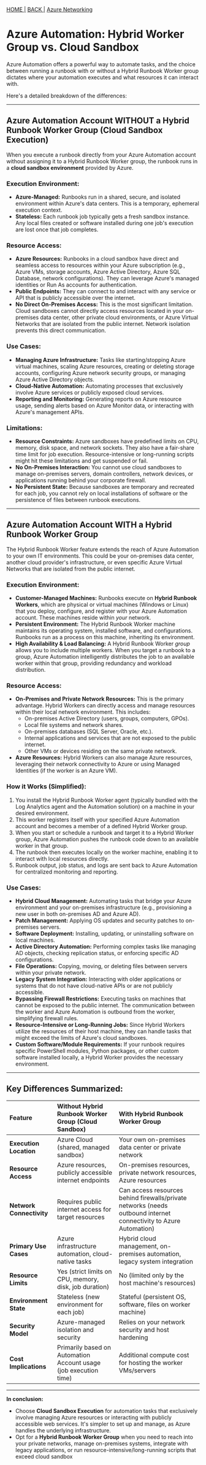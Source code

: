 [HOME |](https://rajeshsadashiva.github.io/)
[BACK |](./..)
[Azure Networking](./AzureNetworking.html)

# Azure Automation: Hybrid Worker Group vs. Cloud Sandbox

Azure Automation offers a powerful way to automate tasks, and the choice between running a runbook with or without a Hybrid Runbook Worker group dictates where your automation executes and what resources it can interact with.

Here's a detailed breakdown of the differences:

---

## Azure Automation Account WITHOUT a Hybrid Runbook Worker Group (Cloud Sandbox Execution)

When you execute a runbook directly from your Azure Automation account without assigning it to a Hybrid Runbook Worker group, the runbook runs in a **cloud sandbox environment** provided by Azure.

### Execution Environment:

* **Azure-Managed:** Runbooks run in a shared, secure, and isolated environment within Azure's data centers. This is a temporary, ephemeral execution context.
* **Stateless:** Each runbook job typically gets a fresh sandbox instance. Any local files created or software installed during one job's execution are lost once that job completes.

### Resource Access:

* **Azure Resources:** Runbooks in a cloud sandbox have direct and seamless access to resources within your Azure subscription (e.g., Azure VMs, storage accounts, Azure Active Directory, Azure SQL Database, network configurations). They can leverage Azure's managed identities or Run As accounts for authentication.
* **Public Endpoints:** They can connect to and interact with any service or API that is publicly accessible over the internet.
* **No Direct On-Premises Access:** This is the most significant limitation. Cloud sandboxes cannot directly access resources located in your on-premises data center, other private cloud environments, or Azure Virtual Networks that are isolated from the public internet. Network isolation prevents this direct communication.

### Use Cases:

* **Managing Azure Infrastructure:** Tasks like starting/stopping Azure virtual machines, scaling Azure resources, creating or deleting storage accounts, configuring Azure network security groups, or managing Azure Active Directory objects.
* **Cloud-Native Automation:** Automating processes that exclusively involve Azure services or publicly exposed cloud services.
* **Reporting and Monitoring:** Generating reports on Azure resource usage, sending alerts based on Azure Monitor data, or interacting with Azure's management APIs.

### Limitations:

* **Resource Constraints:** Azure sandboxes have predefined limits on CPU, memory, disk space, and network sockets. They also have a fair-share time limit for job execution. Resource-intensive or long-running scripts might hit these limitations and get suspended or fail.
* **No On-Premises Interaction:** You cannot use cloud sandboxes to manage on-premises servers, domain controllers, network devices, or applications running behind your corporate firewall.
* **No Persistent State:** Because sandboxes are temporary and recreated for each job, you cannot rely on local installations of software or the persistence of files between runbook executions.

---

## Azure Automation Account WITH a Hybrid Runbook Worker Group

The Hybrid Runbook Worker feature extends the reach of Azure Automation to your own IT environments. This could be your on-premises data center, another cloud provider's infrastructure, or even specific Azure Virtual Networks that are isolated from the public internet.

### Execution Environment:

* **Customer-Managed Machines:** Runbooks execute on **Hybrid Runbook Workers**, which are physical or virtual machines (Windows or Linux) that you deploy, configure, and register with your Azure Automation account. These machines reside within *your* network.
* **Persistent Environment:** The Hybrid Runbook Worker machine maintains its operating system, installed software, and configurations. Runbooks run as a process on this machine, inheriting its environment.
* **High Availability & Load Balancing:** A Hybrid Runbook Worker *group* allows you to include multiple workers. When you target a runbook to a group, Azure Automation intelligently distributes the job to an available worker within that group, providing redundancy and workload distribution.

### Resource Access:

* **On-Premises and Private Network Resources:** This is the primary advantage. Hybrid Workers can directly access and manage resources within their local network environment. This includes:
    * On-premises Active Directory (users, groups, computers, GPOs).
    * Local file systems and network shares.
    * On-premises databases (SQL Server, Oracle, etc.).
    * Internal applications and services that are not exposed to the public internet.
    * Other VMs or devices residing on the same private network.
* **Azure Resources:** Hybrid Workers can also manage Azure resources, leveraging their network connectivity to Azure or using Managed Identities (if the worker is an Azure VM).

### How it Works (Simplified):

1.  You install the Hybrid Runbook Worker agent (typically bundled with the Log Analytics agent and the Automation solution) on a machine in your desired environment.
2.  This worker registers itself with your specified Azure Automation account and becomes a member of a defined Hybrid Worker group.
3.  When you start or schedule a runbook and target it to a Hybrid Worker group, Azure Automation pushes the runbook code down to an available worker in that group.
4.  The runbook then executes locally on the worker machine, enabling it to interact with local resources directly.
5.  Runbook output, job status, and logs are sent back to Azure Automation for centralized monitoring and reporting.

### Use Cases:

* **Hybrid Cloud Management:** Automating tasks that bridge your Azure environment and your on-premises infrastructure (e.g., provisioning a new user in both on-premises AD and Azure AD).
* **Patch Management:** Applying OS updates and security patches to on-premises servers.
* **Software Deployment:** Installing, updating, or uninstalling software on local machines.
* **Active Directory Automation:** Performing complex tasks like managing AD objects, checking replication status, or enforcing specific AD configurations.
* **File Operations:** Copying, moving, or deleting files between servers within your private network.
* **Legacy System Integration:** Interacting with older applications or systems that do not have cloud-native APIs or are not publicly accessible.
* **Bypassing Firewall Restrictions:** Executing tasks on machines that cannot be exposed to the public internet. The communication between the worker and Azure Automation is outbound from the worker, simplifying firewall rules.
* **Resource-Intensive or Long-Running Jobs:** Since Hybrid Workers utilize the resources of their host machine, they can handle tasks that might exceed the limits of Azure's cloud sandboxes.
* **Custom Software/Module Requirements:** If your runbook requires specific PowerShell modules, Python packages, or other custom software installed locally, a Hybrid Worker provides the necessary environment.

---

## Key Differences Summarized:

| Feature                  | Without Hybrid Runbook Worker Group (Cloud Sandbox)         | With Hybrid Runbook Worker Group                      |
| :----------------------- | :---------------------------------------------------------- | :---------------------------------------------------- |
| **Execution Location** | Azure Cloud (shared, managed sandbox)                       | Your own on-premises data center or private network   |
| **Resource Access** | Azure resources, publicly accessible internet endpoints     | On-premises resources, private network resources, Azure resources |
| **Network Connectivity** | Requires public internet access for target resources        | Can access resources behind firewalls/private networks (needs outbound internet connectivity to Azure Automation) |
| **Primary Use Cases** | Azure infrastructure automation, cloud-native tasks         | Hybrid cloud management, on-premises automation, legacy system integration |
| **Resource Limits** | Yes (strict limits on CPU, memory, disk, job duration)      | No (limited only by the host machine's resources)     |
| **Environment State** | Stateless (new environment for each job)                    | Stateful (persistent OS, software, files on worker machine) |
| **Security Model** | Azure-managed isolation and security                        | Relies on your network security and host hardening    |
| **Cost Implications** | Primarily based on Automation Account usage (job execution time) | Additional compute cost for hosting the worker VMs/servers |

---

**In conclusion:**

* Choose **Cloud Sandbox Execution** for automation tasks that exclusively involve managing Azure resources or interacting with publicly accessible web services. It's simpler to set up and manage, as Azure handles the underlying infrastructure.
* Opt for a **Hybrid Runbook Worker Group** when you need to reach into your private networks, manage on-premises systems, integrate with legacy applications, or run resource-intensive/long-running scripts that exceed cloud sandbox
